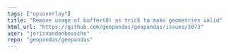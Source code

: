 ```yaml
---
tags: ["opsoverlay"]
title: "Remove usage of buffer(0) as trick to make geometries valid"
html_url: "https://github.com/geopandas/geopandas/issues/3073"
user: "jorisvandenbossche"
repo: "geopandas/geopandas"
---
```


